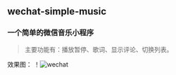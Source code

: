 ## wechat-simple-music
### 一个简单的微信音乐小程序

>主要功能有：播放暂停、歌词、显示评论、切换列表。

效果图：
！![wechat](http://vue-upyun.test.upcdn.net/wechat/wcmusic.gif)
